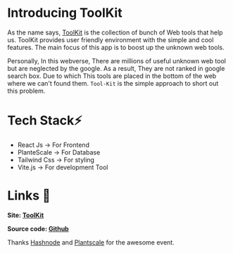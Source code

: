 # Introducing ToolKit

As the name says, [ToolKit](Link) is the collection of bunch of Web tools that help us.
ToolKit provides user friendly environment with the simple and cool features. The main focus of this app is to boost up the unknown web tools. 

Personally, In this webverse, There are millions of useful unknown web tool but are neglected by the google. As a result, They are not ranked in google search box.
Due to which This tools are placed in the bottom of the web where we can't found them.
```Tool-Kit``` is the simple approach to short out this problem.

# Tech Stack⚡

- React Js -> For Frontend
- PlanteScale -> For Database
- Tailwind Css -> For styling
-  Vite.js -> For development Tool

# Links 🔗

**Site:  [ToolKit](https://www.tool-kit.live)**

**Source code:  [Github](Link)**

Thanks [Hashnode](https://hashnode.com) and [Plantscale](https://planetscale.com) for the awesome event.